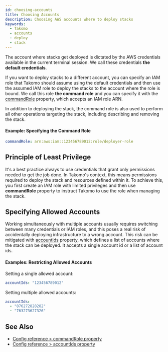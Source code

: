 ```yaml
---
id: choosing-accounts
title: Choosing Accounts
description: Choosing AWS accounts where to deploy stacks
keywords:
  - Takomo
  - accounts
  - deploy
  - stack
---
```


The account where stacks get deployed is dictated by the AWS credentials available in the current terminal session. We call these credentials **the default credentials**.

If you want to deploy stacks to a different account, you can specify an IAM role that Takomo should assume using the default credentials and then use the assumed IAM role to deploy the stacks to the account where the role is bound. We call this role **the command role** and you can specify it with the [commandRole](/docs/config-reference/stacks#commandrole) property, which accepts an IAM role ARN.

In addition to deploying the stack, the command role is also used to perform all other operations targeting the stack, including describing and removing the stack.

#### Example: Specifying the Command Role

```yaml
commandRole: arn:aws:iam::123456789012:role/deployer-role
```

## Principle of Least Privilege

It's a best practice always to use credentials that grant only permissions needed to get the job done. In Takomo's context, this means permissions required to deploy the stack and resources defined within it. To achieve this, you first create an IAM role with limited privileges and then use **commandRole** property to instruct Takomo to use the role when managing the stack.

## Specifying Allowed Accounts

Working simultaneously with multiple accounts usually requires switching between many credentials or IAM roles, and this poses a real risk of accidentally deploying infrastructure to a wrong account. This risk can be mitigated with [accountIds](/docs/config-reference/stacks#accountids) property, which defines a list of accounts where the stack can be deployed. It accepts a single account id or a list of account ids.

#### Examples: Restricting Allowed Accounts

Setting a single allowed account:

```yaml
accountIds: "123456789012"
```

Setting multiple allowed accounts:

```yaml
accountIds:
  - "876272828282"
  - "763273627326"
```
## See Also

- [Config reference > commandRole property](/docs/config-reference/stacks#commandRole)
- [Config reference > accountIds property](/docs/config-reference/stacks#accountIds)